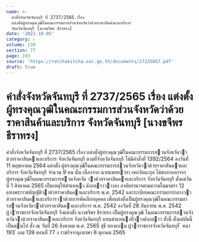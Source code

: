 ```yaml
---
name: >-
  คำสั่งจังหวัดจันทบุรี ที่ 2737/2565 เรื่อง
  แต่งตั้งผู้ทรงคุณวุฒิในคณะกรรมการส่วนจังหวัดว่าด้วยราคาสินค้าและบริการ
  จังหวัดจันทบุรี [นางขจีพร ธีราทรง]
date: '2022-10-05'
category: ง
volume: 139
section: 77
page: 193
source: 'https://ratchakitcha.soc.go.th/documents/17225057.pdf'
draft: true
---
```


# คำสั่งจังหวัดจันทบุรี ที่ 2737/2565 เรื่อง แต่งตั้งผู้ทรงคุณวุฒิในคณะกรรมการส่วนจังหวัดว่าด้วยราคาสินค้าและบริการ จังหวัดจันทบุรี [นางขจีพร ธีราทรง]

คําสั่งจังหวัดจันทบุรี ที่ 2737/2565 เรื่อง แต่งตั้งผู้ทรงคุณวุฒิในคณะกรรมการสวนจังหวัดวาด้วยราคาสินคาและบริการ จังหวัดจันทบุรี ตามที่จังหวัดจันทบุรี ได้มีคําสั่งที่ 1392/2564 ลงวันที่ 11 พฤษภาคม 2564 แต่งตั้ง ผู้ทรงคุณวุฒิในคณะกรรมการสวนจังหวัดวาด้วยราคาสินคาและบริการ จังหวัดจันทบุรี จํานวน 9 คน นั้น เนื่องจาก นายแพทยวรา เศลวัตนะกุล ได้ขอลาออกจากผู้ทรงคุณวุฒิในคณะกรรมการสวนจังหวัด วาด้วยราคาสินคาและบริการ จังหวัดจันทบุรี ตั้งแต่วันที่ 1 สิงหาคม 2565 เป็นเหตุให้ตําแหนง ดังกลาววางลง อาศัยอํานาจตามความในมาตรา 12 แห่งพระราชบัญญัติวาด้วยราคาสินคาและบริการ พ.ศ. 2542 และระเบียบคณะกรรมการกลางวาด้วยราคาสินคาและบริการวาด้วยการคัดเลือกบุคคล เพื่อแต่งตั้งเป็นผู้ทรงคุณวุฒิในคณะกรรมการสวนจังหวัดวาด้วยราคาสินคาและบริการ พ.ศ. 2542 ลงวันที่ 28 กันยายน พ.ศ. 2542 ผู้วาราชการจังหวัดจันทบุรี จึงแต่งตั้ง นางขจีพร ธีราทรง เป็นผู้ทรงคุณวุฒิ ในคณะกรรมการสวนจังหวัดวาด้วยราคาสินคาและบริการ จังหวัดจันทบุรี แทนตําแหนงที่วางดังกลาว ทั้งนี้ ตั้งแต่บัดนี้เป็นตนไป สั่ง ณ วันที่ 26 สิงหาคม พ.ศ. 2565 สุธี ทองแยม ผู้วาราชการจังหวัดจันทบุรี ้ หนา 193 ่ เลม 139 ตอนที่ 77 ง ราชกิจจานุเบกษา 6 ตุลาคม 2565
